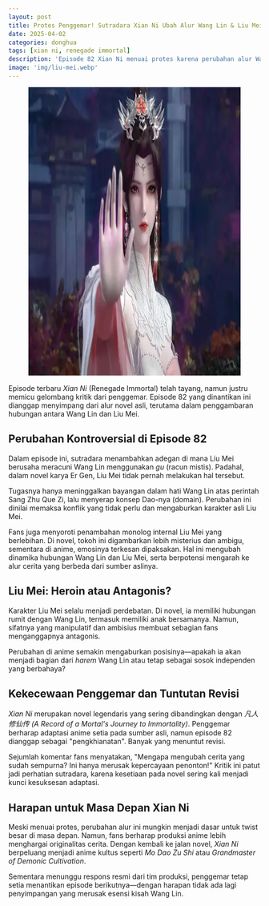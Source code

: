 ```yaml
---
layout: post
title: Protes Penggemar! Sutradara Xian Ni Ubah Alur Wang Lin & Liu Mei di Episode 82
date: 2025-04-02
categories: donghua
tags: [xian ni, renegade immortal]
description: 'Episode 82 Xian Ni menuai protes karena perubahan alur Wang Lin & Liu Mei. Simak kontroversi dan respons penggemar di sini!'
image: 'img/liu-mei.webp'
---
```


<figure>
<img height="576" src="/img/liu-mei.webp" alt="Liu Mei Renegade Immortal" width="1024"/>
</figure>

Episode terbaru *Xian Ni* (Renegade Immortal) telah tayang, namun justru memicu gelombang kritik dari penggemar. Episode 82 yang dinantikan ini dianggap menyimpang dari alur novel asli, terutama dalam penggambaran hubungan antara Wang Lin dan Liu Mei.  

## Perubahan Kontroversial di Episode 82 
Dalam episode ini, sutradara menambahkan adegan di mana Liu Mei berusaha meracuni Wang Lin menggunakan *gu* (racun mistis). Padahal, dalam novel karya Er Gen, Liu Mei tidak pernah melakukan hal tersebut. 

Tugasnya hanya meninggalkan bayangan dalam hati Wang Lin atas perintah Sang Zhu Que Zi, lalu menyerap konsep Dao-nya (domain). Perubahan ini dinilai memaksa konflik yang tidak perlu dan mengaburkan karakter asli Liu Mei.  

Fans juga menyoroti penambahan monolog internal Liu Mei yang berlebihan. Di novel, tokoh ini digambarkan lebih misterius dan ambigu, sementara di anime, emosinya terkesan dipaksakan. Hal ini mengubah dinamika hubungan Wang Lin dan Liu Mei, serta berpotensi mengarah ke alur cerita yang berbeda dari sumber aslinya.  

## Liu Mei: Heroin atau Antagonis? 
Karakter Liu Mei selalu menjadi perdebatan. Di novel, ia memiliki hubungan rumit dengan Wang Lin, termasuk memiliki anak bersamanya. Namun, sifatnya yang manipulatif dan ambisius membuat sebagian fans menganggapnya antagonis. 

Perubahan di anime semakin mengaburkan posisinya—apakah ia akan menjadi bagian dari *harem* Wang Lin atau tetap sebagai sosok independen yang berbahaya?  

## Kekecewaan Penggemar dan Tuntutan Revisi 
*Xian Ni* merupakan novel legendaris yang sering dibandingkan dengan *凡人修仙传 (A Record of a Mortal's Journey to Immortality)*. Penggemar berharap adaptasi anime setia pada sumber asli, namun episode 82 dianggap sebagai "pengkhianatan". Banyak yang menuntut revisi.  

Sejumlah komentar fans menyatakan, "Mengapa mengubah cerita yang sudah sempurna? Ini hanya merusak kepercayaan penonton!" Kritik ini patut jadi perhatian sutradara, karena kesetiaan pada novel sering kali menjadi kunci kesuksesan adaptasi.  

## Harapan untuk Masa Depan Xian Ni 
Meski menuai protes, perubahan alur ini mungkin menjadi dasar untuk twist besar di masa depan. Namun, fans berharap produksi anime lebih menghargai originalitas cerita. Dengan kembali ke jalan novel, *Xian Ni* berpeluang menjadi anime kultus seperti *Mo Dao Zu Shi* atau *Grandmaster of Demonic Cultivation*.  

Sementara menunggu respons resmi dari tim produksi, penggemar tetap setia menantikan episode berikutnya—dengan harapan tidak ada lagi penyimpangan yang merusak esensi kisah Wang Lin.  